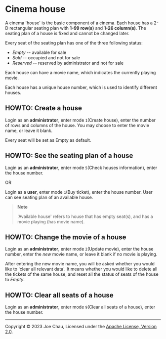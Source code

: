 # Cinema house

A cinema 'house' is the basic component of a cinema. 
Each house has a 2-D rectangular seating plan with **1-99 row(s)** and **1-26 column(s)**. 
The seating plan of a house is fixed and cannot be changed later.

Every seat of the seating plan has one of the three following status:
- _Empty_ -- available for sale
- _Sold_ -- occupied and not for sale
- _Reserved_ -- reserved by administrator and not for sale

Each house can have a movie name, which indicates the currently playing movie.

Each house has a unique house number, which is used to identify different houses.


## HOWTO: Create a house
Login as an **administrator**, enter mode `1`(Create house), 
enter the number of rows and columns of the house.
You may choose to enter the movie name, or leave it blank.

Every seat will be set as Empty as default.


## HOWTO: See the seating plan of a house
Login as an **administrator**, enter mode `5`(Check houses information), 
enter the house number.

OR

Login as a **user**, enter mode `1`(Buy ticket), enter the house number. 
User can see seating plan of an available house.
> **Note**
> 
> 'Available house' refers to house that has empty seat(s), 
> and has a movie playing (has movie name).


## HOWTO: Change the movie of a house
Login as an **administrator**, enter mode `2`(Update movie), enter the house number,
enter the *new* movie name, or leave it blank if no movie is playing.

After entering the new movie name, 
you will be asked whether you would like to 'clear all relevant data'.
It means whether you would like to delete all the tickets of the same house, 
and reset all the status of seats of the house to _Empty_.


## HOWTO: Clear all seats of a house
Login as an **administrator**, enter mode `9`(Clear all seats of a house), 
enter the house number.


---

Copyright © 2023 Joe Chau, Licensed under the 
<a href="https://www.apache.org/licenses/LICENSE-2.0" target="_blank">Apache License, Version 2.0</a>.